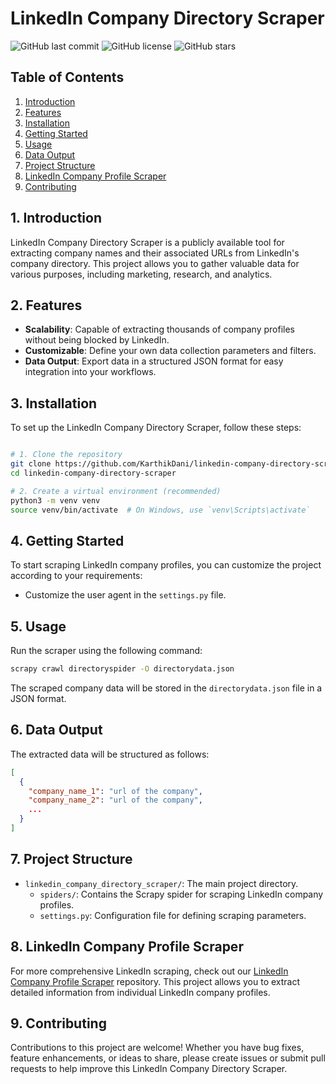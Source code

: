 # LinkedIn Company Directory Scraper

![GitHub last commit](https://img.shields.io/github/last-commit/KarthikDani/LinkedIn-Company-Directory-Scraper)
![GitHub license](https://img.shields.io/github/license/KarthikDani/Linkedin-Company-Directory-Scraper)
![GitHub stars](https://img.shields.io/github/stars/KarthikDani/Linkedin-Company-Directory-Scraper?style=social)

## Table of Contents

1. [Introduction](#1-introduction)
2. [Features](#2-features)
3. [Installation](#3-installation)
4. [Getting Started](#4-getting-started)
5. [Usage](#5-usage)
6. [Data Output](#6-data-output)
7. [Project Structure](#7-project-structure)
8. [LinkedIn Company Profile Scraper](#8-linkedin-company-profile-scraper)
9. [Contributing](#9-contributing)

## 1. Introduction

LinkedIn Company Directory Scraper is a publicly available tool for extracting company names and their associated URLs from LinkedIn's company directory. This project allows you to gather valuable data for various purposes, including marketing, research, and analytics.

## 2. Features

- **Scalability**: Capable of extracting thousands of company profiles without being blocked by LinkedIn.
- **Customizable**: Define your own data collection parameters and filters.
- **Data Output**: Export data in a structured JSON format for easy integration into your workflows.

## 3. Installation

To set up the LinkedIn Company Directory Scraper, follow these steps:

```bash

# 1. Clone the repository
git clone https://github.com/KarthikDani/linkedin-company-directory-scraper.git
cd linkedin-company-directory-scraper

# 2. Create a virtual environment (recommended)
python3 -m venv venv
source venv/bin/activate  # On Windows, use `venv\Scripts\activate`

```

## 4. Getting Started

To start scraping LinkedIn company profiles, you can customize the project according to your requirements:

- Customize the user agent in the `settings.py` file.

## 5. Usage

Run the scraper using the following command:

```bash
scrapy crawl directoryspider -O directorydata.json
```

The scraped company data will be stored in the `directorydata.json` file in a JSON format.

## 6. Data Output

The extracted data will be structured as follows:

```json
[
  {
    "company_name_1": "url of the company",
    "company_name_2": "url of the company",
    ...
  }
]
```

## 7. Project Structure

- `linkedin_company_directory_scraper/`: The main project directory.
  - `spiders/`: Contains the Scrapy spider for scraping LinkedIn company profiles.
  - `settings.py`: Configuration file for defining scraping parameters.

## 8. LinkedIn Company Profile Scraper

For more comprehensive LinkedIn scraping, check out our [LinkedIn Company Profile Scraper](https://github.com/KarthikDani/linkedin-company-profile-scraper) repository. This project allows you to extract detailed information from individual LinkedIn company profiles.

## 9. Contributing

Contributions to this project are welcome! Whether you have bug fixes, feature enhancements, or ideas to share, please create issues or submit pull requests to help improve this LinkedIn Company Directory Scraper.
